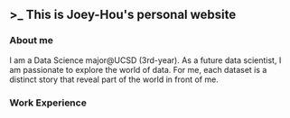 ## >_ This is Joey-Hou's personal website

### About me
I am a Data Science major@UCSD (3rd-year). As a future data scientist, I am passionate to explore the world of data. For me, each dataset is a distinct story that reveal part of the world in front of me.


### Work Experience


